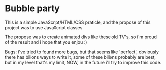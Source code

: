 # Bubble party

This is a simple JavaScript/HTML/CSS praticle, and the propose of this project was to use JavaScript classes

The propose was to create animated divs like these old TV's, so i'm proud of the result and i hope that you enjou :)

Bugs: i've tried to found more bugs, but that seems like 'perfect', obviously there has bilions ways to write it, some of these bilions probably are best, but in my level that's my limit, NOW, in the future i'll try to improve this code.

